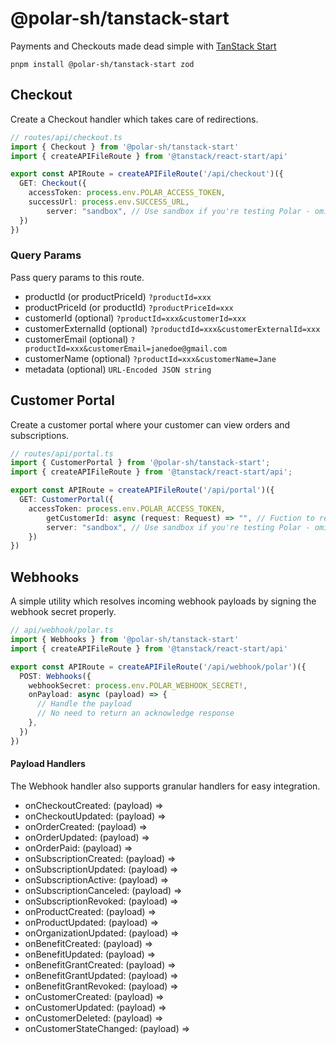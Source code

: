 # @polar-sh/tanstack-start

Payments and Checkouts made dead simple with [TanStack Start](https://tanstack.com/start)

`pnpm install @polar-sh/tanstack-start zod`

## Checkout

Create a Checkout handler which takes care of redirections.

```typescript
// routes/api/checkout.ts
import { Checkout } from '@polar-sh/tanstack-start'
import { createAPIFileRoute } from '@tanstack/react-start/api'

export const APIRoute = createAPIFileRoute('/api/checkout')({
  GET: Checkout({
    accessToken: process.env.POLAR_ACCESS_TOKEN,
    successUrl: process.env.SUCCESS_URL,
		server: "sandbox", // Use sandbox if you're testing Polar - omit the parameter or pass 'production' otherwise
  })
})
```

### Query Params

Pass query params to this route.

- productId (or productPriceId) `?productId=xxx`
- productPriceId (or productId) `?productPriceId=xxx`
- customerId (optional) `?productId=xxx&customerId=xxx`
- customerExternalId (optional) `?productdId=xxx&customerExternalId=xxx`
- customerEmail (optional) `?productId=xxx&customerEmail=janedoe@gmail.com`
- customerName (optional) `?productId=xxx&customerName=Jane`
- metadata (optional) `URL-Encoded JSON string`

## Customer Portal

Create a customer portal where your customer can view orders and subscriptions.

```typescript
// routes/api/portal.ts
import { CustomerPortal } from '@polar-sh/tanstack-start';
import { createAPIFileRoute } from '@tanstack/react-start/api';

export const APIRoute = createAPIFileRoute('/api/portal')({
  GET: CustomerPortal({
    accessToken: process.env.POLAR_ACCESS_TOKEN,
		getCustomerId: async (request: Request) => "", // Fuction to resolve a Polar Customer ID
		server: "sandbox", // Use sandbox if you're testing Polar - omit the parameter or pass 'production' otherwise
	})
})
```

## Webhooks

A simple utility which resolves incoming webhook payloads by signing the webhook secret properly.

```typescript
// api/webhook/polar.ts
import { Webhooks } from '@polar-sh/tanstack-start'
import { createAPIFileRoute } from '@tanstack/react-start/api'

export const APIRoute = createAPIFileRoute('/api/webhook/polar')({
  POST: Webhooks({
    webhookSecret: process.env.POLAR_WEBHOOK_SECRET!,
    onPayload: async (payload) => {
      // Handle the payload
      // No need to return an acknowledge response
    },
  })
})
```

#### Payload Handlers

The Webhook handler also supports granular handlers for easy integration.

- onCheckoutCreated: (payload) =>
- onCheckoutUpdated: (payload) =>
- onOrderCreated: (payload) =>
- onOrderUpdated: (payload) =>
- onOrderPaid: (payload) =>
- onSubscriptionCreated: (payload) =>
- onSubscriptionUpdated: (payload) =>
- onSubscriptionActive: (payload) =>
- onSubscriptionCanceled: (payload) =>
- onSubscriptionRevoked: (payload) =>
- onProductCreated: (payload) =>
- onProductUpdated: (payload) =>
- onOrganizationUpdated: (payload) =>
- onBenefitCreated: (payload) =>
- onBenefitUpdated: (payload) =>
- onBenefitGrantCreated: (payload) =>
- onBenefitGrantUpdated: (payload) =>
- onBenefitGrantRevoked: (payload) =>
- onCustomerCreated: (payload) =>
- onCustomerUpdated: (payload) =>
- onCustomerDeleted: (payload) =>
- onCustomerStateChanged: (payload) =>